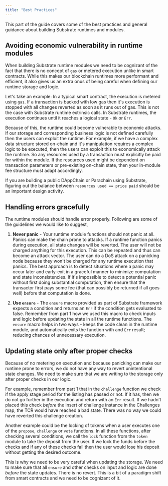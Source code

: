 ```yaml
---
title: "Best Practices"
---
```

This part of the guide covers some of the best practices and general guidance about building Substrate runtimes and modules. 

## Avoiding economic vulnerability in runtime modules

When building Substrate runtime modules we need to be cognizant of the fact that there is no concept of `gas` or metered execution unlike in smart contracts. While this makes our blockchain runtimes more performant and efficient, it also gives us an extra onus of being careful when defining our runtime storage and logic.

Let's take an example: In a typical smart contract, the execution is metered using `gas`. If a transaction is backed with low gas then it's execution is stopped with all changes reverted as soon as it runs out of gas. This is not the case with Substrate runtime extrinsic calls. In Substrate runtimes, the execution continues until it reaches a logical state - `Ok` or `Err`.

Because of this, the runtime could become vulnerable to economic attacks. If our storage and corresponding business logic is not defined carefully then the users can exploit the runtime. For example, if we have a complex data structure stored on-chain and it's manipulation requires a complex logic to be executed, then the users can exploit this to economically attack the runtime. So any resources used by a transaction must explicitly be paid for within the module. If the resources used might be dependent on transaction parameters or pre-existing on-chain state, then your in-module fee structure must adapt accordingly.

If you are building a public DAppChain or Parachain using Substrate, figuring out the balance between `resources used == price paid` should be an important design activity.

## Handling errors gracefully

The runtime modules should handle error properly. Following are some of the guidelines we would like to suggest,

1. **Never panic** - Your runtime module functions should not panic at all. Panics can make the chain prone to attacks. If a runtime function panics during execution, all state changes will be reverted. The user will not be charged anything for this execution. This can be repeated and thus can become an attack vector. The user can do a DoS attack on a panicking node because they won't be charged for any runtime execution that panics. The best approach is to detect situations where a panic may occur later and early-exit in a graceful manner to minimize computation and state inconsistencies. If it's impossible to detect a potential panic without first doing substantial computation, then ensure that the transactor first pays some fee (that can possibly be returned if all goes well) before that computation is done.


2. **Use `ensure`** - The `ensure` macro provided as part of Substrate framework expects a condition and returns an `Err` if the condition gets evaluated to false. Remember from part 1 how we used this macro to check inputs and logic before updating the state in all the runtime functions. The `ensure` macro helps in two ways - keeps the code clean in the runtime module, and automatically exits the function with and `Err` result; reducing chances of unnecessary execution.

## Updating state only after proper checks

Because of no metering on execution and because panicking can make our runtime prone to errors, we do not have any way to revert unintentional state changes. We need to make sure that we are writing to the storage only after proper checks in our logic.

For example, remember from part 1 that in the `challenge` function we check if the apply stage period for the listing has passed or not. If it has, then we do not go further in the execution and return with an `Err` result. If we hadn't placed this check _before_ the insert of challenge instance in the Challenges map, the TCR would have reached a bad state. There was no way we could have reverted this challenge creation.

Another example could be the locking of tokens when a user executes one of the `propose`, `challenge` or `vote` functions. In all these functions, after checking several conditions, we call the `lock` function from the `token` module to take the deposit from the user. If we lock the funds before the checks and if any of these checks fail then the user would lose his deposit without getting the desired outcome.

This is why we need to be very careful when updating the storage. We need to make sure that all `ensure` and other checks on input and logic are done _before_ the state updates. There is no revert. This is a bit of a paradigm shift from smart contracts and we need to be cognizant of it.